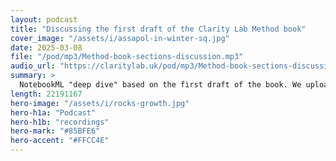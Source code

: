 ```yaml
---
layout: podcast
title: "Discussing the first draft of the Clarity Lab Method book"
cover_image: "/assets/i/assapol-in-winter-sq.jpg"
date: 2025-03-08
file: "/pod/mp3/Method-book-sections-discussion.mp3"
audio_url: "https://claritylab.uk/pod/mp3/Method-book-sections-discussion.mp3"
summary: >
  NotebookML "deep dive" based on the first draft of the book. We uploaded the section drafts and the two deep dive voices riff on the contents. The core theme is the benefits to business of clarity (slow down to speed up).
length: 22191167
hero-image: "/assets/i/rocks-growth.jpg"
hero-h1a: "Podcast"
hero-h1b: "recordings"
hero-mark: "#85BFE6"
hero-accent: "#FFCC4E"
---
```


<!-- ffmpeg -i Clarity-Lab-panel-discussion.wav -ac 2 -b:a 128k -ar 44100 output.mp3 -->


